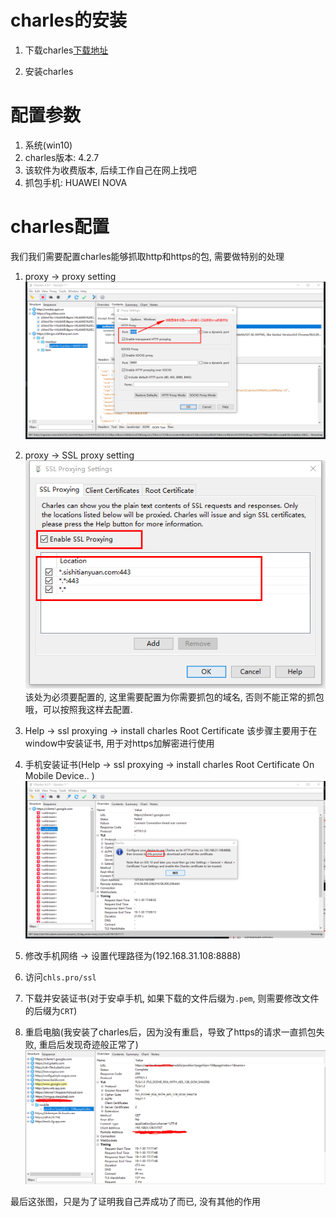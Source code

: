 # charles的安装

1. 下载charles[下载地址](https://www.charlesproxy.com/assets/release/4.2.7/charles-proxy-4.2.7-win64.msi)

2. 安装charles

# 配置参数
1. 系统(win10)
2. charles版本: 4.2.7
3. 该软件为收费版本, 后续工作自己在网上找吧
4. 抓包手机: HUAWEI NOVA

# charles配置
我们我们需要配置charles能够抓取http和https的包, 需要做特别的处理

1. proxy -> proxy setting
![proxy setting 设置](../../img/charles_proxy_setting.png)

2. proxy -> SSL proxy setting
![ssl proxy setting](../../img/charles_ssl_proxy_setting.png)
该处为必须要配置的, 这里需要配置为你需要抓包的域名, 否则不能正常的抓包哦，可以按照我这样去配置.

3. Help -> ssl proxying -> install charles Root Certificate
该步骤主要用于在window中安装证书, 用于对https加解密进行使用

4. 手机安装证书(Help -> ssl proxying -> install charles Root Certificate On Mobile Device.. )
![ssl proxy setting](../../img/charles_install_certificate_phone.png)

5. 修改手机网络 -> 设置代理路径为(192.168.31.108:8888)
6. 访问`chls.pro/ssl`
7. 下载并安装证书(对于安卓手机, 如果下载的文件后缀为`.pem`, 则需要修改文件的后缀为`CRT`)
8. 重启电脑(我安装了charles后，因为没有重启，导致了https的请求一直抓包失败, 重启后发现奇迹般正常了)
![](../../img/charles_https_success.png)

最后这张图，只是为了证明我自己弄成功了而已, 没有其他的作用
